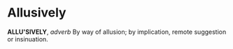 # Allusively

**ALLU'SIVELY**, _adverb_ By way of allusion; by implication, remote suggestion or insinuation.